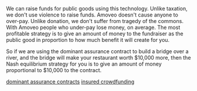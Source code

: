 We can raise funds for public goods using this technology.
Unlike taxation, we don't use violence to raise funds. Amoveo doesn't cause anyone to over-pay.
Unlike donation, we don't suffer from tragedy of the commons. With Amoveo people who under-pay lose money, on average.
The most profitable strategy is to give an amount of money to the fundraiser as the public good in proportion to how much benefit it will create for you.

So if we are using the dominant assurance contract to build a bridge over a river, and the bridge will make your restaurant worth $10,000 more, then the Nash equilibrium strategy for you is to give an amount of money proportional to $10,000 to the contract.


[dominant assurance contracts](dominant_assurance_contract.md)
[insured crowdfunding](insured_crowdfund.md)
